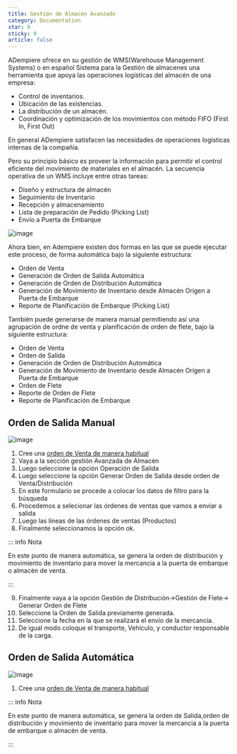```yaml
---
title: Gestión de Almacén Avanzado
category: Documentation
star: 9
sticky: 9
article: false
---
```



ADempiere ofrece en su gestión de WMS(Warehouse Management Systems) o en español Sistema para la Gestión de almacenes una herramienta que apoya  las operaciones logísticas del almacén de una empresa:

- Control de inventarios.
- Ubicación de las existencias.
- La distribución de un almacén.
- Coordinación y optimización de los movimientos con método FIFO (First In, First Out)

En general ADempiere satisfacen las necesidades de operaciones logísticas internas de la compañía.

Pero su principio básico es proveer la información para permitir el control eficiente del movimiento de materiales en el almacén. La secuencia operativa de un WMS incluye entre otras tareas:

- Diseño y estructura de almacén
- Seguimiento de Inventario
- Recepción y almacenamiento
- Lista de preparación de Pedido (Picking List)
- Envío a Puerta de Embarque

![image](https://github.com/erpcya/docs/assets/9578152/80054ea0-78c6-4706-b485-b4f4a3c7a177)


Ahora bien, en Adempiere existen dos formas en las que se puede ejecutar este proceso, de forma automática bajo la siguiente estructura:

- Orden de Venta
- Generación de Orden de Salida Automática
- Generación de Orden de Distribución Automática
- Generación de Movimiento de Inventario desde Almacén Origen a Puerta de Embarque
- Reporte de Planificación de Embarque (Picking List)

También puede generarse de manera manual permitiendo así una agrupación de ordne de venta y planificación de orden de flete, bajo la siguiente estructura:

- Orden de Venta
- Orden de Salida
- Generación de Orden de Distribución Automática
- Generación de Movimiento de Inventario desde Almacén Origen a Puerta de Embarque
- Orden de Flete
- Reporte de Orden de Flete
- Reporte de Planificación de Embarque

 
##  Orden de Salida Manual

![image](https://github.com/erpcya/docs/assets/9578152/e3676964-a07c-4dc9-843b-a0627013b290)

1. Cree una [orden de Venta de manera habitual](https://docs.erpya.com/docs/sales-management/order.html) 
2. Vaya a la sección gestión Avanzada de Almacén
3. Luego seleccione la opción Operación de Salida   
4. Luego seleccione la opción Generar Orden de Salida desde orden de Venta/Distribución   
5. En este formulario se procede a colocar los datos de filtro para la búsqueda
6. Procedemos a selecionar las órdenes de ventas que vamos a enviar a salida
7. Luego las lineas de las órdenes de ventas (Productos)
8. Finalmente seleccionamos la opción ok.

::: info Nota

En este punto de manera automática, se genera la orden de distribución y movimiento de inventario para mover la mercancia a la puerta de embarque o almacén de venta.

:::

9. Finalmente vaya a la opción Gestión de Distribución->Gestión de Flete-> Generar Orden de Flete    
10. Seleccione la Orden de Salida previamente generada.
11. Seleccione la fecha en la que se realizará el envío de la mercancia.
12. De igual modo coloque el transporte, Vehículo, y conductor responsable de la carga.


##  Orden de Salida Automática

![image](https://github.com/erpcya/docs/assets/9578152/45d9943b-6e1e-4ab5-813e-453b53f48482)

1. Cree una [orden de Venta de manera habitual](https://docs.erpya.com/docs/sales-management/order.html) 

::: info Nota

En este punto de manera automática, se genera la orden de Salida,orden de distribución y movimiento de inventario para mover la mercancia a la puerta de embarque o almacén de venta.

:::


